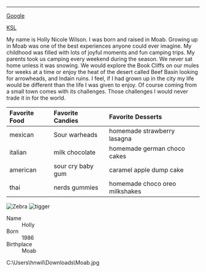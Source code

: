 ---


[Google](https://www.google.com)

[KSL](https://www.ksl.com)


My name is Holly Nicole Wilson. I was born and raised in Moab. Growing up in Moab was one of the best experiences anyone could ever imagine. My childhood was filled with lots of joyful moments and fun camping trips. My parents took us camping every weekend during the season. We never sat home unless it was snowing. We would explore the Book Cliffs on our mules for weeks at a time or enjoy the heat of the desert called Beef Basin looking for arrowheads, and Indain ruins. I feel, if I had grown up in the city my life would be different than the life I was given to enjoy. Of course coming from a small town comes with its challenges. Those challenges I would never trade it in for the world.  



| Favorite Food   | Favorite Candies         | Favorite Desserts            |
|:----------------|:-------------------------|:-----------------------------|
| mexican         | Sour warheads            |homemade strawberry lasagna   |  
| italian         | milk chocolate           |homemade german choco cakes   |
| american        | sour cry baby gum        |caramel apple dump cake       |
| thai            | nerds gummies            |homemade choco oreo milkshakes|





![Zebra](images/zebra.jpg)
![tigger](images/tigger.jpg)



<dl>
<dt>Name</dt>
<dd>Holly</dd>
<dt>Born</dt>
<dd>1986</dd>
<dt>Birthplace</dt>
<dd>Moab</dd>
</dl>

C:\Users\hnwil\Downloads\Moab.jpg



